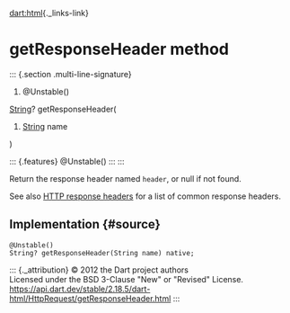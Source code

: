 [dart:html](../../dart-html/dart-html-library){._links-link}

getResponseHeader method
========================

::: {.section .multi-line-signature}
<div>

1.  \@Unstable()

</div>

[String](../../dart-core/string-class)? getResponseHeader(

1.  [String](../../dart-core/string-class) name

)

::: {.features}
\@Unstable()
:::
:::

Return the response header named `header`, or null if not found.

See also [HTTP response
headers](https://en.wikipedia.org/wiki/List_of_HTTP_header_fields#Response_fields)
for a list of common response headers.

Implementation {#source}
--------------

``` {.language-dart data-language="dart"}
@Unstable()
String? getResponseHeader(String name) native;
```

::: {._attribution}
© 2012 the Dart project authors\
Licensed under the BSD 3-Clause \"New\" or \"Revised\" License.\
<https://api.dart.dev/stable/2.18.5/dart-html/HttpRequest/getResponseHeader.html>
:::
